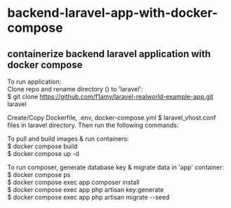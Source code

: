 # backend-laravel-app-with-docker-compose  
## containerize backend laravel application with docker compose  

To run application:  
Clone repo and rename directory () to 'laravel':  
$ git clone https://github.com/f1amy/laravel-realworld-example-app.git laravel  

Create/Copy Dockerfile, .env, docker-compose.yml $ laravel_vhost.conf files in laravel directory. Then run the following commands:  

To pull and build images & run containers:  
$ docker compose build  
$ docker compose up -d  

To run composer, generate database key & migrate data in 'app' container:  
$ docker compose ps  
$ docker compose exec app composer install  
$ docker compose exec app php artisan key:generate  
$ docker compose exec app php artisan migrate --seed  
